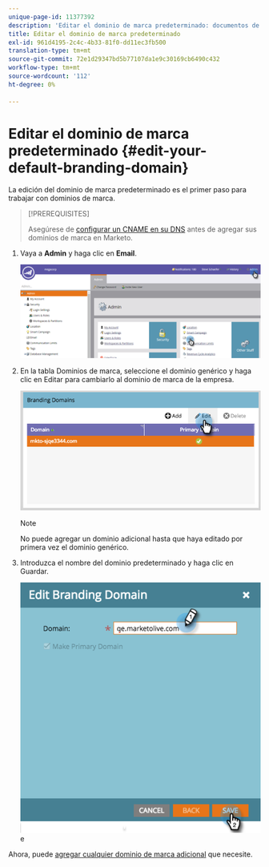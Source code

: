 ```yaml
---
unique-page-id: 11377392
description: 'Editar el dominio de marca predeterminado: documentos de Marketo: documentación del producto'
title: Editar el dominio de marca predeterminado
exl-id: 961d4195-2c4c-4b33-81f0-dd11ec3fb500
translation-type: tm+mt
source-git-commit: 72e1d29347bd5b77107da1e9c30169cb6490c432
workflow-type: tm+mt
source-wordcount: '112'
ht-degree: 0%

---
```


# Editar el dominio de marca predeterminado {#edit-your-default-branding-domain}

La edición del dominio de marca predeterminado es el primer paso para trabajar con dominios de marca.

>[!PREREQUISITES]
>
>Asegúrese de [configurar un CNAME en su DNS](/help/marketo/getting-started/setup-steps/configure-protocols-for-marketo.md) antes de agregar sus dominios de marca en Marketo.

1. Vaya a **Admin** y haga clic en **Email**.

   ![](assets/image2016-6-29-16-3a42-3a20.png)

1. En la tabla Dominios de marca, seleccione el dominio genérico y haga clic en Editar para cambiarlo al dominio de marca de la empresa.

   ![](assets/edit-branding-domain.png)

   >[!NOTE]
   >
   >No puede agregar un dominio adicional hasta que haya editado por primera vez el dominio genérico.

1. Introduzca el nombre del dominio predeterminado y haga clic en Guardar.

   ![](assets/edit-branding-domain-hands.png)e

Ahora, puede [agregar cualquier dominio de marca adicional](/help/marketo/product-docs/administration/email-setup/add-multiple-branding-domains/add-an-additional-branding-domain.md) que necesite.
